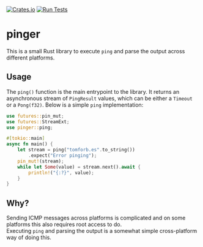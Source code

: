 [![Crates.io](https://img.shields.io/crates/v/pinger.svg)](https://crates.io/crates/pinger)
[![Run Tests](https://github.com/orf/pinger/workflows/Run%20Tests/badge.svg)](https://github.com/orf/pinger/action)

# pinger

This is a small Rust library to execute `ping` and parse the output across different platforms.

## Usage

The `ping()` function is the main entrypoint to the library. It returns an asynchronous stream of `PingResult` values, 
which can be either a `Timeout` or a `Pong(f32)`. Below is a simple `ping` implementation:

```rust
use futures::pin_mut;
use futures::StreamExt;
use pinger::ping;

#[tokio::main]
async fn main() {
    let stream = ping("tomforb.es".to_string())
        .expect("Error pinging");
    pin_mut!(stream);
    while let Some(value) = stream.next().await {
        println!("{:?}", value);
    }
}
```

## Why?

Sending ICMP messages across platforms is complicated and on some platforms this also requires root access to do.  
Executing `ping` and parsing the output is a somewhat simple cross-platform way of doing this.
